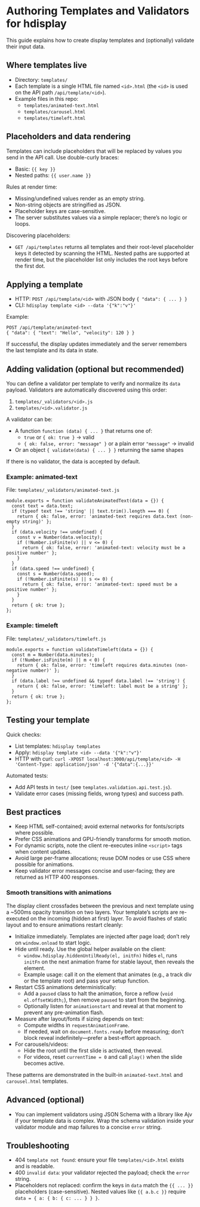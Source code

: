 # Authoring Templates and Validators for hdisplay

This guide explains how to create display templates and (optionally) validate their input data.

## Where templates live

- Directory: `templates/`
- Each template is a single HTML file named `<id>.html` (the `<id>` is used on the API path `/api/template/<id>`).
- Example files in this repo:
  - `templates/animated-text.html`
  - `templates/carousel.html`
  - `templates/timeleft.html`

## Placeholders and data rendering

Templates can include placeholders that will be replaced by values you send in the API call. Use double-curly braces:

- Basic: `{{ key }}`
- Nested paths: `{{ user.name }}`

Rules at render time:
- Missing/undefined values render as an empty string.
- Non-string objects are stringified as JSON.
- Placeholder keys are case-sensitive.
- The server substitutes values via a simple replacer; there’s no logic or loops.

Discovering placeholders:
- `GET /api/templates` returns all templates and their root-level placeholder keys it detected by scanning the HTML. Nested paths are supported at render time, but the placeholder list only includes the root keys before the first dot.

## Applying a template

- HTTP: `POST /api/template/<id>` with JSON body `{ "data": { ... } }`
- CLI: `hdisplay template <id> --data '{"k":"v"}'`

Example:
```
POST /api/template/animated-text
{ "data": { "text": "Hello", "velocity": 120 } }
```

If successful, the display updates immediately and the server remembers the last template and its data in state.

## Adding validation (optional but recommended)

You can define a validator per template to verify and normalize its `data` payload. Validators are automatically discovered using this order:

1) `templates/_validators/<id>.js`
2) `templates/<id>.validator.js`

A validator can be:
- A function `function (data) { ... }` that returns one of:
  - `true` or `{ ok: true }` → valid
  - `{ ok: false, error: "message" }` or a plain error `"message"` → invalid
- Or an object `{ validate(data) { ... } }` returning the same shapes

If there is no validator, the data is accepted by default.

### Example: animated-text

File: `templates/_validators/animated-text.js`
```
module.exports = function validateAnimatedText(data = {}) {
  const text = data.text;
  if (typeof text !== 'string' || text.trim().length === 0) {
    return { ok: false, error: 'animated-text requires data.text (non-empty string)' };
  }
  if (data.velocity !== undefined) {
    const v = Number(data.velocity);
    if (!Number.isFinite(v) || v <= 0) {
      return { ok: false, error: 'animated-text: velocity must be a positive number' };
    }
  }
  if (data.speed !== undefined) {
    const s = Number(data.speed);
    if (!Number.isFinite(s) || s <= 0) {
      return { ok: false, error: 'animated-text: speed must be a positive number' };
    }
  }
  return { ok: true };
};
```

### Example: timeleft

File: `templates/_validators/timeleft.js`
```
module.exports = function validateTimeleft(data = {}) {
  const m = Number(data.minutes);
  if (!Number.isFinite(m) || m < 0) {
    return { ok: false, error: 'timeleft requires data.minutes (non-negative number)' };
  }
  if (data.label !== undefined && typeof data.label !== 'string') {
    return { ok: false, error: 'timeleft: label must be a string' };
  }
  return { ok: true };
};
```

## Testing your template

Quick checks:
- List templates: `hdisplay templates`
- Apply: `hdisplay template <id> --data '{"k":"v"}'`
- HTTP with curl: `curl -XPOST localhost:3000/api/template/<id> -H 'Content-Type: application/json' -d '{"data":{...}}'`

Automated tests:
- Add API tests in `test/` (see `templates.validation.api.test.js`).
- Validate error cases (missing fields, wrong types) and success path.

## Best practices

- Keep HTML self-contained; avoid external networks for fonts/scripts where possible.
- Prefer CSS animations and GPU-friendly transforms for smooth motion.
- For dynamic scripts, note the client re-executes inline `<script>` tags when content updates.
- Avoid large per-frame allocations; reuse DOM nodes or use CSS where possible for animations.
- Keep validator error messages concise and user-facing; they are returned as HTTP 400 responses.

### Smooth transitions with animations

The display client crossfades between the previous and next template using a ~500ms opacity transition on two layers. Your template’s scripts are re-executed on the incoming (hidden at first) layer. To avoid flashes of static layout and to ensure animations restart cleanly:

- Initialize immediately. Templates are injected after page load; don’t rely on `window.onload` to start logic.
- Hide until ready. Use the global helper available on the client:
  - `window.hdisplay.hiddenUntilReady(el, initFn)` hides `el`, runs `initFn` on the next animation frame for stable layout, then reveals the element.
  - Example usage: call it on the element that animates (e.g., a track div or the template root) and pass your setup function.
- Restart CSS animations deterministically:
  - Add a `paused` class to halt the animation, force a reflow (`void el.offsetWidth;`), then remove `paused` to start from the beginning.
  - Optionally listen for `animationstart` and reveal at that moment to prevent any pre-animation flash.
- Measure after layout/fonts if sizing depends on text:
  - Compute widths in `requestAnimationFrame`.
  - If needed, wait on `document.fonts.ready` before measuring; don’t block reveal indefinitely—prefer a best-effort approach.
- For carousels/videos:
  - Hide the root until the first slide is activated, then reveal.
  - For videos, reset `currentTime = 0` and call `play()` when the slide becomes active.

These patterns are demonstrated in the built-in `animated-text.html` and `carousel.html` templates.

## Advanced (optional)

- You can implement validators using JSON Schema with a library like Ajv if your template data is complex. Wrap the schema validation inside your validator module and map failures to a concise `error` string.

## Troubleshooting

- 404 `template not found`: ensure your file `templates/<id>.html` exists and is readable.
- 400 `invalid data`: your validator rejected the payload; check the `error` string.
- Placeholders not replaced: confirm the keys in `data` match the `{{ ... }}` placeholders (case-sensitive). Nested values like `{{ a.b.c }}` require `data = { a: { b: { c: ... } } }`.
